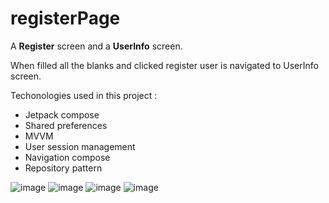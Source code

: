 # registerPage

A **Register** screen and a **UserInfo** screen.

 When filled all the blanks and clicked register user is navigated to UserInfo screen.

Techonologies used in this project :

* Jetpack compose
* Shared preferences
* MVVM
* User session management
* Navigation compose
* Repository pattern

  


![image](https://github.com/kamyab9k/registerPage/assets/126459043/bdffa916-3bde-4de3-b4fc-1279cd7c4fa9)
![image](https://github.com/kamyab9k/registerPage/assets/126459043/710190ea-2fce-4e79-85e9-a572eb30152b) 
![image](https://github.com/kamyab9k/registerPage/assets/126459043/f0a69422-34f3-45a9-aeac-55ffa0e1a924)
![image](https://github.com/kamyab9k/registerPage/assets/126459043/576ac027-1408-4e27-99ae-612255c85eb4)











